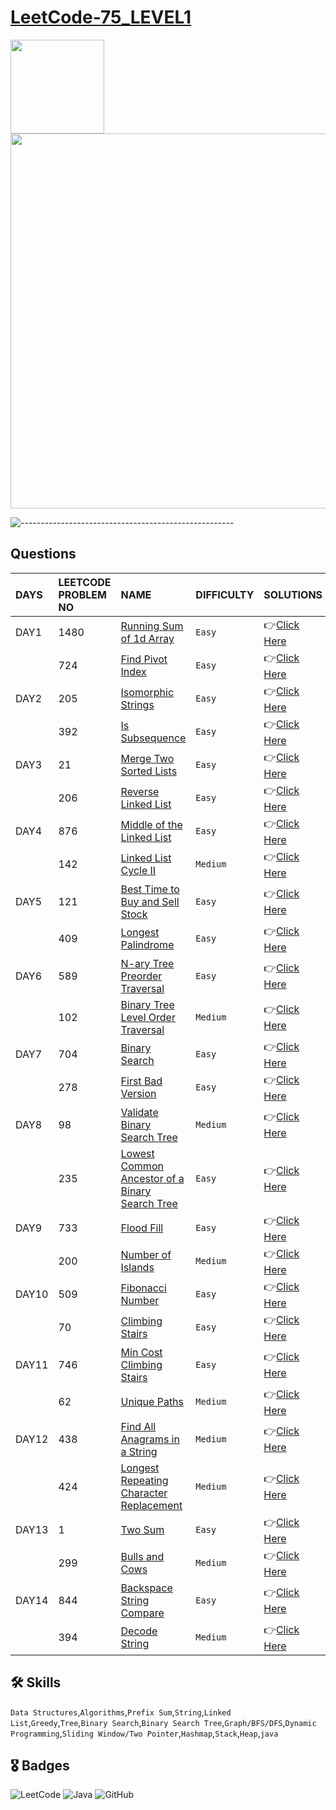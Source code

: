 # [LeetCode-75_LEVEL1](https://leetcode.com/study-plan/leetcode-75/?progress=zm70yje)
<p float="left">
  <img src="https://assets.leetcode.com/study_plan/leetcode-75/cover.png" width="150" />
  <img src="https://upload.wikimedia.org/wikipedia/commons/0/0a/LeetCode_Logo_black_with_text.svg" width="600" /> 
</p>

![-----------------------------------------------------](https://raw.githubusercontent.com/andreasbm/readme/master/assets/lines/rainbow.png)

## Questions
| DAYS  | LEETCODE PROBLEM NO |  NAME                         |  DIFFICULTY  |   SOLUTIONS                                                    |
| :-----| :------------------ | :---------------------------- | :----------- |  :------------------------------------------------------------ |
| DAY1 | 1480 | [Running Sum of 1d Array](https://leetcode.com/problems/running-sum-of-1d-array/) | `Easy` | 👉[Click Here](https://github.com/dhrupad17/LeetCode-75_LEVEL1/blob/main/DAY1P1.md) |
|  | 724 | [Find Pivot Index](https://leetcode.com/problems/find-pivot-index/) | `Easy` | 👉[Click Here](https://github.com/dhrupad17/LeetCode-75_LEVEL1/blob/main/DAY1P2.md) |
| DAY2 | 205 | [Isomorphic Strings](https://leetcode.com/problems/isomorphic-strings/) | `Easy` | 👉[Click Here](https://github.com/dhrupad17/LeetCode-75_LEVEL1/blob/main/DAY2P1.md) |
|  | 392 | [Is Subsequence](https://leetcode.com/problems/is-subsequence/) | `Easy` | 👉[Click Here](https://github.com/dhrupad17/LeetCode-75_LEVEL1/blob/main/DAY2P2.md) |
| DAY3 | 21 | [Merge Two Sorted Lists](https://leetcode.com/problems/merge-two-sorted-lists/) | `Easy` | 👉[Click Here](https://github.com/dhrupad17/LeetCode-75_LEVEL1/blob/main/DAY3P1.md) |
|  | 206 | [Reverse Linked List](https://leetcode.com/problems/reverse-linked-list/) | `Easy` | 👉[Click Here](https://github.com/dhrupad17/LeetCode-75_LEVEL1/blob/main/DAY3P2.md) |
| DAY4 | 876 | [Middle of the Linked List](https://leetcode.com/problems/middle-of-the-linked-list/) | `Easy` | 👉[Click Here](https://github.com/dhrupad17/LeetCode-75_LEVEL1/blob/main/DAY4P1.md) |
|  | 142 | [Linked List Cycle II](https://leetcode.com/problems/linked-list-cycle-ii/) | `Medium` | 👉[Click Here](https://github.com/dhrupad17/LeetCode-75_LEVEL1/blob/main/DAY4P2.md) |
| DAY5 | 121 | [Best Time to Buy and Sell Stock](https://leetcode.com/problems/best-time-to-buy-and-sell-stock/) | `Easy` | 👉[Click Here](https://github.com/dhrupad17/LeetCode-75_LEVEL1/blob/main/DAY5P1.md) |
|  | 409 | [Longest Palindrome](https://leetcode.com/problems/longest-palindrome/) | `Easy` | 👉[Click Here](https://github.com/dhrupad17/LeetCode-75_LEVEL1/blob/main/DAY5P2.md) |
| DAY6 | 589 | [N-ary Tree Preorder Traversal](https://leetcode.com/problems/n-ary-tree-preorder-traversal/) | `Easy` | 👉[Click Here](https://github.com/dhrupad17/LeetCode-75_LEVEL1/blob/main/DAY6P1.md) |
|  | 102 | [Binary Tree Level Order Traversal](https://leetcode.com/problems/binary-tree-level-order-traversal/) | `Medium` | 👉[Click Here](https://github.com/dhrupad17/LeetCode-75_LEVEL1/blob/main/DAY6P2.md) |
| DAY7 | 704 | [Binary Search](https://leetcode.com/problems/binary-search/) | `Easy` | 👉[Click Here](https://github.com/dhrupad17/LeetCode-75_LEVEL1/blob/main/DAY7P1.md) |
|  | 278 | [First Bad Version](https://leetcode.com/problems/first-bad-version/) | `Easy` | 👉[Click Here](https://github.com/dhrupad17/LeetCode-75_LEVEL1/blob/main/DAY7P2.md) |
| DAY8 | 98 | [Validate Binary Search Tree](https://leetcode.com/problems/validate-binary-search-tree/) | `Medium` | 👉[Click Here](https://github.com/dhrupad17/LeetCode-75_LEVEL1/blob/main/DAY8P1.md) |
|  | 235 | [Lowest Common Ancestor of a Binary Search Tree](https://leetcode.com/problems/lowest-common-ancestor-of-a-binary-search-tree/) | `Easy` | 👉[Click Here](https://github.com/dhrupad17/LeetCode-75_LEVEL1/blob/main/DAY8P2.md) |
| DAY9 | 733 | [Flood Fill](https://leetcode.com/problems/flood-fill/) | `Easy` | 👉[Click Here](https://github.com/dhrupad17/LeetCode-75_LEVEL1/blob/main/DAY9P1.md) |
|  | 200 | [Number of Islands](https://leetcode.com/problems/number-of-islands/) | `Medium` | 👉[Click Here](https://github.com/dhrupad17/LeetCode-75_LEVEL1/blob/main/DAY9P2.md) |
| DAY10 | 509 | [Fibonacci Number](https://leetcode.com/problems/fibonacci-number/) | `Easy` | 👉[Click Here](https://github.com/dhrupad17/LeetCode-75_LEVEL1/blob/main/DAY10P1.md) |
|  | 70 | [Climbing Stairs](https://leetcode.com/problems/climbing-stairs/) | `Easy` | 👉[Click Here](https://github.com/dhrupad17/LeetCode-75_LEVEL1/blob/main/DAY10P2.md) |
| DAY11 | 746 | [Min Cost Climbing Stairs](https://leetcode.com/problems/min-cost-climbing-stairs/) | `Easy` | 👉[Click Here](https://github.com/dhrupad17/LeetCode-75_LEVEL1/blob/main/DAY11P1.md) |
|  | 62 | [Unique Paths](https://leetcode.com/problems/unique-paths/) | `Medium` | 👉[Click Here](https://github.com/dhrupad17/LeetCode-75_LEVEL1/blob/main/DAY11P2.md) |
| DAY12 | 438 | [Find All Anagrams in a String](https://leetcode.com/problems/find-all-anagrams-in-a-string/) | `Medium` | 👉[Click Here](https://github.com/dhrupad17/LeetCode-75_LEVEL1/blob/main/DAY12P1.md) |
|  | 424 | [Longest Repeating Character Replacement](https://leetcode.com/problems/longest-repeating-character-replacement/) | `Medium` | 👉[Click Here](https://github.com/dhrupad17/LeetCode-75_LEVEL1/blob/main/DAY12P2.md) |
| DAY13 | 1 | [Two Sum](https://leetcode.com/problems/two-sum/) | `Easy` | 👉[Click Here](https://github.com/dhrupad17/LeetCode-75_LEVEL1/blob/main/DAY13P1.md) |
|  | 299 | [Bulls and Cows](https://leetcode.com/problems/bulls-and-cows/) | `Medium` | 👉[Click Here](https://github.com/dhrupad17/LeetCode-75_LEVEL1/blob/main/DAY13P2.md) |
| DAY14 | 844 | [Backspace String Compare](https://leetcode.com/problems/backspace-string-compare/) | `Easy` | 👉[Click Here](https://github.com/dhrupad17/LeetCode-75_LEVEL1/blob/main/DAY14P1.md) |
|  | 394 | [Decode String](https://leetcode.com/problems/decode-string/) | `Medium` | 👉[Click Here](https://github.com/dhrupad17/LeetCode-75_LEVEL1/blob/main/DAY14P2.md) |

## 🛠 Skills
  `Data Structures`,`Algorithms`,`Prefix Sum`,`String`,`Linked List`,`Greedy`,`Tree`,`Binary Search`,`Binary Search Tree`,`Graph/BFS/DFS`,`Dynamic Programming`,`Sliding Window/Two Pointer`,`Hashmap`,`Stack`,`Heap`,`java`

## 🎖️ Badges
![LeetCode](https://img.shields.io/badge/LeetCode-000000?style=for-the-badge&logo=LeetCode&logoColor=#d16c06)
![Java](https://img.shields.io/badge/Java-ED8B00?style=for-the-badge&logo=java&logoColor=white)
![GitHub](https://img.shields.io/badge/github-%23121011.svg?style=for-the-badge&logo=github&logoColor=white)
